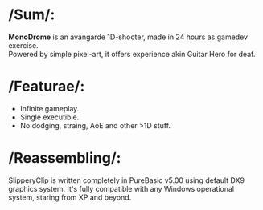 # /Sum/:
__MonoDrome__ is an avangarde 1D-shooter, made in 24 hours as gamedev exercise.  
Powered by simple pixel-art, it offers experience akin Guitar Hero for deaf.

# /Featurae/:
* Infinite gameplay.
* Single executible.
* No dodging, straing, AoE and other >1D stuff.

# /Reassembling/:
SlipperyClip is written completely in PureBasic v5.00 using default DX9 graphics system.
It's fully compatible with any Windows operational system, staring from XP and beyond.
